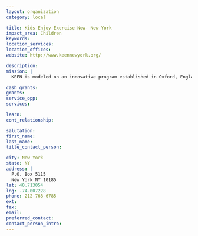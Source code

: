 ```yaml
---
layout: organization
category: local

title: Kids Enjoy Exercise Now- New York
impact_area: Children
keywords: 
location_services: 
location_offices: 
website: http://www.keennewyork.org/

description: 
mission: |
  KEEN is modeled on an innovative program established in Oxford, England by Elliott Portnoy, who brought KEEN to the Washington, DC area in 1992. With help from a handful of parents and volunteers, KEEN started as a single program. Now, because of our careful attention to the needs of our athletes and their families, and our volunteers, KEEN serves hundreds of young people in the Greater DC area with disabilities and offers a wide range of programs and activities.

cash_grants: 
grants: 
service_opp: 
services: 

learn: 
cont_relationship: 

salutation: 
first_name: 
last_name: 
title_contact_person: 

city: New York
state: NY
address: |
  P.O. Box 5115  
  New York NY 10185
lat: 40.713054
lng: -74.007228
phone: 212-768-6785
ext: 
fax: 
email: 
preferred_contact: 
contact_person_intro: 
---
```

